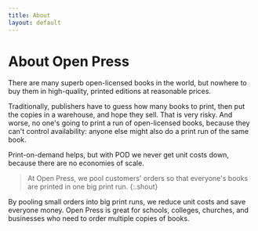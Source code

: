 ```yaml
---
title: About
layout: default
---
```


# About Open Press

There are many superb open-licensed books in the world, but nowhere to buy them in high-quality, printed editions at reasonable prices.

Traditionally, publishers have to guess how many books to print, then put the copies in a warehouse, and hope they sell. That is very risky. And worse, no one's going to print a run of open-licensed books, because they can't control availability: anyone else might also do a print run of the same book.

Print-on-demand helps, but with POD we never get unit costs down, because there are no economies of scale.

> At Open Press, we pool customers' orders so that everyone's books are printed in one big print run.
{:.shout}

By pooling small orders into big print runs, we reduce unit costs and save everyone money. Open Press is great for schools, colleges, churches, and businesses who need to order multiple copies of books.
